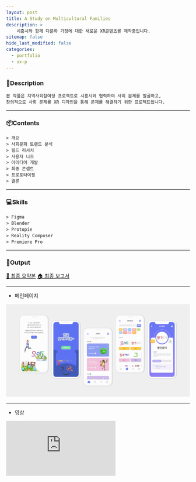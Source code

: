 ```yaml
---
layout: post
title: A Study on Multicultural Families
description: >
    시흥시와 함께 다문화 가정에 대한 새로운 XR콘텐츠를 제작중입니다.
sitemap: false
hide_last_modified: false
categories:
  - portfolio
  - ux-p
---
```

<!-- ### XR 디자인-UX -->

### 📝Description
~~~html
본 작품은 지역사회참여형 프로젝트로 시흥시와 협력하여 사회 문제를 발굴하고,
창의적으로 사회 문제를 XR 디자인을 통해 문제를 해결하기 위한 프로젝트입니다.
~~~

----

### 📦Contents
~~~html
> 개요
> 사회문화 트렌드 분석
> 필드 리서치
> 사용자 니즈
> 아이디어 개발
> 최종 콘셉트
> 프로토타이핑
> 결론
~~~
----

### 💻Skills
~~~html
> Figma
> Blender
> Protopie
> Reality Composer
> Premiere Pro
~~~

----

### 📌Output

[🎁 최종 요약본](/assets/img/pofol/damunhwa/pdf2.pdf)
[🏠 최종 보고서](/assets/img/pofol/damunhwa/pdf.pdf)


---

+ 메인페이지

![그림1](/assets/img/pofol/damunhwa/main.jpg)

----

+ 영상

<div class="embed-container" >
    <iframe src="https://www.youtube.com/embed/VDM6BY3N18s" frameborder="0" allowfullscreen="" onclick="ga('send', 'event', 'post', 'click', 'youtubePlayer');">
    </iframe>
</div>

